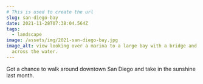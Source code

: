 ```yaml
---
# This is used to create the url
slug: san-diego-bay
date: 2021-11-28T07:38:04.564Z
tags:
  - landscape
image: /assets/img/2021-san-diego-bay.jpg
image_alt: view looking over a marina to a large bay with a bridge and land
  across the water.
---
```

Got a chance to walk around downtown San Diego and take in the sunshine last month.
